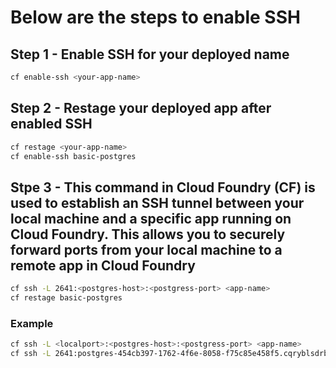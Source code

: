 # Below are the steps to enable SSH

## Step 1 - Enable SSH for your deployed name

```bash
cf enable-ssh <your-app-name>
```

## Step 2 - Restage your deployed app after enabled SSH

```bash
cf restage <your-app-name>
cf enable-ssh basic-postgres
```

## Stpe 3 - This command in Cloud Foundry (CF) is used to establish an SSH tunnel between your local machine and a specific app running on Cloud Foundry. This allows you to securely forward ports from your local machine to a remote app in Cloud Foundry

```bash
cf ssh -L 2641:<postgres-host>:<postgress-port> <app-name>
cf restage basic-postgres
```

### Example

```bash
cf ssh -L <localport>:<postgres-host>:<postgress-port> <app-name>
cf ssh -L 2641:postgres-454cb397-1762-4f6e-8058-f75c85e458f5.cqryblsdrbcs.us-east-1.rds.amazonaws.com:6043 basic-postgres -N
```
